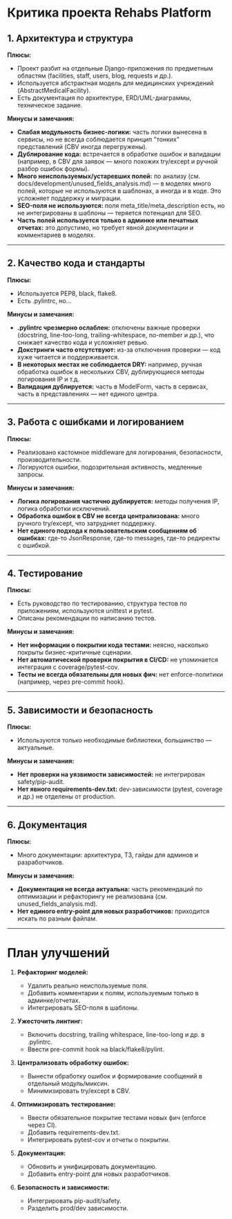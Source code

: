 # Критика проекта Rehabs Platform

## 1. Архитектура и структура

**Плюсы:**

- Проект разбит на отдельные Django-приложения по предметным областям (facilities, staff, users, blog, requests и др.).
- Используется абстрактная модель для медицинских учреждений (AbstractMedicalFacility).
- Есть документация по архитектуре, ERD/UML-диаграммы, техническое задание.

**Минусы и замечания:**

- **Слабая модульность бизнес-логики:** часть логики вынесена в сервисы, но не всегда соблюдается принцип "тонких" представлений (CBV иногда перегружены).
- **Дублирование кода:** встречается в обработке ошибок и валидации (например, в CBV для заявок — много похожих try/except и ручной разбор ошибок формы).
- **Много неиспользуемых/устаревших полей:** по анализу (см. docs/development/unused_fields_analysis.md) — в моделях много полей, которые не используются в шаблонах, а иногда и в коде. Это усложняет поддержку и миграции.
- **SEO-поля не используются:** поля meta_title/meta_description есть, но не интегрированы в шаблоны — теряется потенциал для SEO.
- **Часть полей используется только в админке или печатных отчетах:** это допустимо, но требует явной документации и комментариев в моделях.

---

## 2. Качество кода и стандарты

**Плюсы:**

- Используется PEP8, black, flake8.
- Есть .pylintrc, но...

**Минусы и замечания:**

- **.pylintrc чрезмерно ослаблен:** отключены важные проверки (docstring, line-too-long, trailing-whitespace, no-member и др.), что снижает качество кода и усложняет ревью.
- **Докстринги часто отсутствуют:** из-за отключения проверки — код хуже читается и поддерживается.
- **В некоторых местах не соблюдается DRY:** например, ручная обработка ошибок в нескольких CBV, дублирующиеся методы логирования IP и т.д.
- **Валидация дублируется:** часть в ModelForm, часть в сервисах, часть в представлениях — нет единого центра.

---

## 3. Работа с ошибками и логированием

**Плюсы:**

- Реализовано кастомное middleware для логирования, безопасности, производительности.
- Логируются ошибки, подозрительная активность, медленные запросы.

**Минусы и замечания:**

- **Логика логирования частично дублируется:** методы получения IP, логика обработки исключений.
- **Обработка ошибок в CBV не всегда централизована:** много ручного try/except, что затрудняет поддержку.
- **Нет единого подхода к пользовательским сообщениям об ошибках:** где-то JsonResponse, где-то messages, где-то редиректы с ошибкой.

---

## 4. Тестирование

**Плюсы:**

- Есть руководство по тестированию, структура тестов по приложениям, используются unittest и pytest.
- Описаны рекомендации по написанию тестов.

**Минусы и замечания:**

- **Нет информации о покрытии кода тестами:** неясно, насколько покрыты бизнес-критичные сценарии.
- **Нет автоматической проверки покрытия в CI/CD:** не упоминается интеграция с coverage/pytest-cov.
- **Тесты не всегда обязательны для новых фич:** нет enforce-политики (например, через pre-commit hook).

---

## 5. Зависимости и безопасность

**Плюсы:**

- Используются только необходимые библиотеки, большинство — актуальные.

**Минусы и замечания:**

- **Нет проверки на уязвимости зависимостей:** не интегрирован safety/pip-audit.
- **Нет явного requirements-dev.txt:** dev-зависимости (pytest, coverage и др.) не отделены от production.

---

## 6. Документация

**Плюсы:**

- Много документации: архитектура, ТЗ, гайды для админов и разработчиков.

**Минусы и замечания:**

- **Документация не всегда актуальна:** часть рекомендаций по оптимизации и рефакторингу не реализована (см. unused_fields_analysis.md).
- **Нет единого entry-point для новых разработчиков:** приходится искать по разным файлам.

---

# План улучшений

1. **Рефакторинг моделей:**

   - Удалить реально неиспользуемые поля.
   - Добавить комментарии к полям, используемым только в админке/отчетах.
   - Интегрировать SEO-поля в шаблоны.

2. **Ужесточить линтинг:**

   - Включить docstring, trailing whitespace, line-too-long и др. в .pylintrc.
   - Ввести pre-commit hook на black/flake8/pylint.

3. **Централизовать обработку ошибок:**

   - Вынести обработку ошибок и формирование сообщений в отдельный модуль/миксин.
   - Минимизировать try/except в CBV.

4. **Оптимизировать тестирование:**

   - Ввести обязательное покрытие тестами новых фич (enforce через CI).
   - Добавить requirements-dev.txt.
   - Интегрировать pytest-cov и отчеты о покрытии.

5. **Документация:**

   - Обновить и унифицировать документацию.
   - Добавить entry-point для новых разработчиков.

6. **Безопасность и зависимости:**
   - Интегрировать pip-audit/safety.
   - Разделить prod/dev зависимости.
